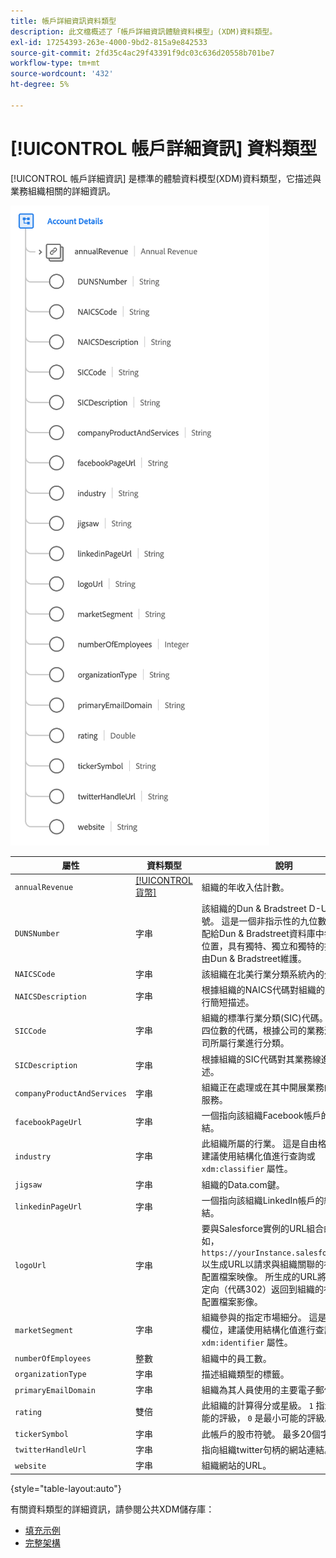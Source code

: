 ```yaml
---
title: 帳戶詳細資訊資料類型
description: 此文檔概述了「帳戶詳細資訊體驗資料模型」(XDM)資料類型。
exl-id: 17254393-263e-4000-9bd2-815a9e842533
source-git-commit: 2fd35c4ac29f43391f9dc03c636d20558b701be7
workflow-type: tm+mt
source-wordcount: '432'
ht-degree: 5%

---
```


# [!UICONTROL 帳戶詳細資訊] 資料類型

[!UICONTROL 帳戶詳細資訊] 是標準的體驗資料模型(XDM)資料類型，它描述與業務組織相關的詳細資訊。

![資料類型結構](../images/data-types/account-details.png)

| 屬性 | 資料類型 | 說明 |
| --- | --- | --- |
| `annualRevenue` | [[!UICONTROL 貨幣]](./currency.md) | 組織的年收入估計數。 |
| `DUNSNumber` | 字串 | 該組織的Dun &amp; Bradstreet D-U-N-S號。 這是一個非指示性的九位數數字，分配給Dun &amp; Bradstreet資料庫中每個業務位置，具有獨特、獨立和獨特的操作，僅由Dun &amp; Bradstreet維護。 |
| `NAICSCode` | 字串 | 該組織在北美行業分類系統內的分類。 |
| `NAICSDescription` | 字串 | 根據組織的NAICS代碼對組織的業務線進行簡短描述。 |
| `SICCode` | 字串 | 組織的標準行業分類(SIC)代碼。 這是一個四位數的代碼，根據公司的業務活動對公司所屬行業進行分類。 |
| `SICDescription` | 字串 | 根據組織的SIC代碼對其業務線進行簡要描述。 |
| `companyProductAndServices` | 字串 | 組織正在處理或在其中開展業務的產品和服務。 |
| `facebookPageUrl` | 字串 | 一個指向該組織Facebook帳戶的網站連結。 |
| `industry` | 字串 | 此組織所屬的行業。 這是自由格式欄位，建議使用結構化值進行查詢或 `xdm:classifier` 屬性。 |
| `jigsaw` | 字串 | 組織的Data.com鍵。 |
| `linkedinPageUrl` | 字串 | 一個指向該組織LinkedIn帳戶的網站連結。 |
| `logoUrl` | 字串 | 要與Salesforce實例的URL組合的路徑(例如， `https://yourInstance.salesforce.com/`)以生成URL以請求與組織關聯的社交網路配置檔案映像。 所生成的URL將HTTP重定向（代碼302）返回到組織的社交網路配置檔案影像。 |
| `marketSegment` | 字串 | 組織參與的指定市場細分。 這是自由格式欄位，建議使用結構化值進行查詢或 `xdm:identifier` 屬性。 |
| `numberOfEmployees` | 整數 | 組織中的員工數。 |
| `organizationType` | 字串 | 描述組織類型的標籤。 |
| `primaryEmailDomain` | 字串 | 組織為其人員使用的主要電子郵件域。 |
| `rating` | 雙倍 | 此組織的計算得分或星級。 `1` 指示最大可能的評級， `0` 是最小可能的評級。 |
| `tickerSymbol` | 字串 | 此帳戶的股市符號。 最多20個字元。 |
| `twitterHandleUrl` | 字串 | 指向組織twitter句柄的網站連結。 |
| `website` | 字串 | 組織網站的URL。 |

{style="table-layout:auto"}

有關資料類型的詳細資訊，請參閱公共XDM儲存庫：

* [填充示例](https://github.com/adobe/xdm/blob/master/components/datatypes/b2b/account-organization.example.1.json)
* [完整架構](https://github.com/adobe/xdm/blob/master/components/datatypes/b2b/account-organization.schema.json)
